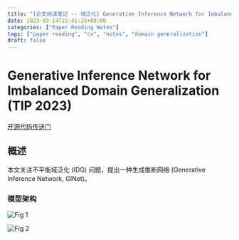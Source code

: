 ```yaml
---
title: "[论文阅读笔记 -- 域泛化] Generative Inference Network for Imbalanced DG (TIP 2023)"
date: 2023-03-14T15:41:25+08:00
categories: ["Paper Reading Notes"]
tags: ["paper reading", "cv", "notes", "domain generalization"]
draft: false
---
```


# Generative Inference Network for Imbalanced Domain Generalization (TIP 2023)

[开源代码传送门](https://github.com/HaifengXia/IDG)

## 概述

本文关注不平衡域泛化 (IDG) 问题，提出一种生成推断网络 (Generative Inference Network, GINet)。  

### 模型架构

![Fig 1](/images/2023/PRN377/1.png)

![Fig 2](/images/2023/PRN377/2.png)
